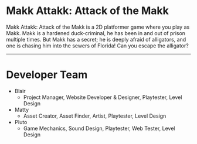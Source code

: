 # Makk Attakk: Attack of the Makk

Makk Attakk: Attack of the Makk is a 2D platformer game where you play as Makk.
Makk is a hardened duck-criminal, he has been in and out of prison multiple times.
But Makk has a secret; he is deeply afraid of alligators, and one is chasing him into the sewers of Florida!
Can you escape the alligator?

***

# Developer Team
- Blair
	- Project Manager, Website Developer & Designer, Playtester, Level Design
- Matty
	- Asset Creator, Asset Finder, Artist, Playtester, Level Design
- Pluto
	- Game Mechanics, Sound Design, Playtester, Web Tester, Level Design